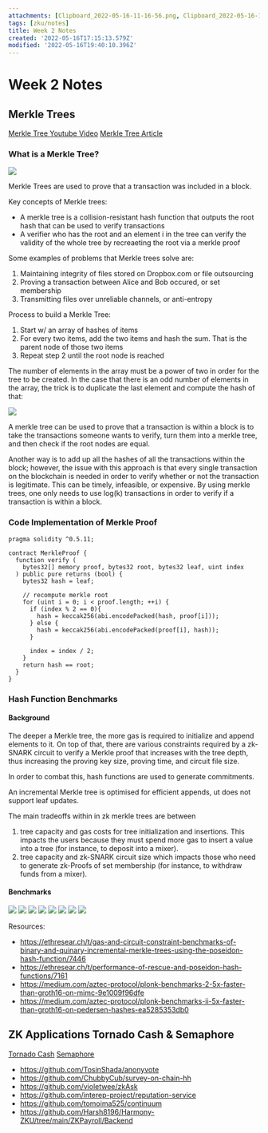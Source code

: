 ```yaml
---
attachments: [Clipboard_2022-05-16-11-16-56.png, Clipboard_2022-05-16-11-19-40.png, Clipboard_2022-05-16-13-19-00.png, Clipboard_2022-05-16-13-19-32.png, Clipboard_2022-05-16-13-19-46.png, Clipboard_2022-05-16-13-19-59.png, Clipboard_2022-05-16-13-21-01.png, Clipboard_2022-05-16-13-21-29.png, Clipboard_2022-05-16-13-21-39.png, Clipboard_2022-05-16-13-21-47.png]
tags: [zku/notes]
title: Week 2 Notes
created: '2022-05-16T17:15:13.579Z'
modified: '2022-05-16T19:40:10.396Z'
---
```


# Week 2 Notes

## Merkle Trees

[Merkle Tree Youtube Video](https://www.youtube.com/watch?v=n6nEPaE7KZ8&t=1s&ab_channel=SmartContractProgrammer)
[Merkle Tree Article](https://decentralizedthoughts.github.io/2020-12-22-what-is-a-merkle-tree/)

### What is a Merkle Tree?

![](@attachment/Clipboard_2022-05-16-11-16-56.png)

Merkle Trees are used to prove that a transaction was included in a block.

Key concepts of Merkle trees:
* A merkle tree is a collision-resistant hash function that outputs the root hash that can be used to verify transactions
* A verifier who has the root and an element i in the tree can verify the validity of the whole tree by recreaeting the root via a merkle proof

Some examples of problems that Merkle trees solve are:
1) Maintaining integrity of files stored on Dropbox.com or file outsourcing
2) Proving a transaction between Alice and Bob occured, or set membership
3) Transmitting files over unreliable channels, or anti-entropy

Process to build a Merkle Tree:
1) Start w/ an array of hashes of items
2) For every two items, add the two items and hash the sum. That is the parent node of those two items
3) Repeat step 2 until the root node is reached

The number of elements in the array must be a power of two in order for the tree to be created. In the case that there is an odd number of elements in the array, the trick is to duplicate the last element and compute the hash of that:

![](@attachment/Clipboard_2022-05-16-11-19-40.png)

A merkle tree can be used to prove that a transaction is within a block is to take the transactions someone wants to verify, turn them into a merkle tree, and then check if the root nodes are equal.

Another way is to add up all the hashes of all the transactions within the block; however, the issue with this approach is that every single transaction on the blockchain is needed in order to verify whether or not the transaction is legitimate. This can be timely, infeasible, or expensive. By using merkle trees, one only needs to use log(k) transactions in order to verify if a transaction is within a block.

### Code Implementation of Merkle Proof

```
pragma solidity ^0.5.11;

contract MerkleProof {
  function verify (
    bytes32[] memory proof, bytes32 root, bytes32 leaf, uint index
  ) public pure returns (bool) {
    bytes32 hash = leaf;

    // recompute merkle root
    for (uint i = 0; i < proof.length; ++i) { 
      if (index % 2 == 0){
        hash = keccak256(abi.encodePacked(hash, proof[i]));
      } else {
        hash = keccak256(abi.encodePacked(proof[i], hash));
      }

      index = index / 2;
    }
    return hash == root;
  }
}
```

### Hash Function Benchmarks

#### Background
The deeper a Merkle tree, the more gas is required to initialize and append elements to it. On top of that, there are various constraints required by a zk-SNARK circuit to verify a Merkle proof that increases with the tree depth, thus increasing the proving key size, proving time, and circuit file size.

In order to combat this, hash functions are used to generate commitments.

An incremental Merkle tree is optimised for efficient appends, ut does not support leaf updates. 

The main tradeoffs within in zk merkle trees are between 

1) tree capacity and gas costs for tree initialization and insertions. This impacts the users because they must spend more gas to insert a value into a tree (for instance, to deposit into a mixer).
2) tree capacity and zk-SNARK circuit size which impacts those who need to generate zk-Proofs of set membership (for instance, to withdraw funds from a mixer).

#### Benchmarks
![](@attachment/Clipboard_2022-05-16-13-19-00.png)
![](@attachment/Clipboard_2022-05-16-13-19-32.png)
![](@attachment/Clipboard_2022-05-16-13-19-46.png)
![](@attachment/Clipboard_2022-05-16-13-19-59.png)
![](@attachment/Clipboard_2022-05-16-13-21-01.png)
![](@attachment/Clipboard_2022-05-16-13-21-29.png)
![](@attachment/Clipboard_2022-05-16-13-21-39.png)
![](@attachment/Clipboard_2022-05-16-13-21-47.png)

Resources:
* https://ethresear.ch/t/gas-and-circuit-constraint-benchmarks-of-binary-and-quinary-incremental-merkle-trees-using-the-poseidon-hash-function/7446
* https://ethresear.ch/t/performance-of-rescue-and-poseidon-hash-functions/7161
* https://medium.com/aztec-protocol/plonk-benchmarks-2-5x-faster-than-groth16-on-mimc-9e1009f96dfe
* https://medium.com/aztec-protocol/plonk-benchmarks-ii-5x-faster-than-groth16-on-pedersen-hashes-ea5285353db0

## ZK Applications Tornado Cash & Semaphore

[Tornado Cash](https://www.youtube.com/watch?v=XSYHDi3KjiE&t=1s&ab_channel=HarmonyProtocol)
[Semaphore](https://medium.com/coinmonks/to-mixers-and-beyond-presenting-semaphore-a-privacy-gadget-built-on-ethereum-4c8b00857c9b)
* https://github.com/TosinShada/anonyvote
* https://github.com/ChubbyCub/survey-on-chain-hh
* https://github.com/violetwee/zkAsk
* https://github.com/interep-project/reputation-service
* https://github.com/tomoima525/continuum
* https://github.com/Harsh8196/Harmony-ZKU/tree/main/ZKPayroll/Backend










